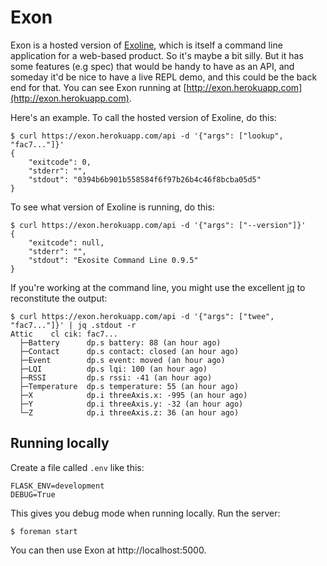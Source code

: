 # Exon

Exon is a hosted version of [Exoline](https://github.com/exosite/exoline), which is itself a command line application for a web-based product. So it's maybe a bit silly. But it has some features (e.g spec) that would be handy to have as an API, and someday it'd be nice to have a live REPL demo, and this could be the back end for that. You can see Exon running at [http://exon.herokuapp.com](http://exon.herokuapp.com).

Here's an example. To call the hosted version of Exoline, do this:

```
$ curl https://exon.herokuapp.com/api -d '{"args": ["lookup", "fac7..."]}'
{
    "exitcode": 0,
    "stderr": "",
    "stdout": "0394b6b901b558584f6f97b26b4c46f8bcba05d5"
}
```

To see what version of Exoline is running, do this:

```
$ curl https://exon.herokuapp.com/api -d '{"args": ["--version"]}'
{
    "exitcode": null,
    "stderr": "",
    "stdout": "Exosite Command Line 0.9.5"
}
```

If you're working at the command line, you might use the excellent [jq](http://stedolan.github.io/jq/) to reconstitute the output:

```
$ curl https://exon.herokuapp.com/api -d '{"args": ["twee", "fac7..."]}' | jq .stdout -r
Attic    cl cik: fac7...
  ├─Battery      dp.s battery: 88 (an hour ago)
  ├─Contact      dp.s contact: closed (an hour ago)
  ├─Event        dp.s event: moved (an hour ago)
  ├─LQI          dp.s lqi: 100 (an hour ago)
  ├─RSSI         dp.s rssi: -41 (an hour ago)
  ├─Temperature  dp.s temperature: 55 (an hour ago)
  ├─X            dp.i threeAxis.x: -995 (an hour ago)
  ├─Y            dp.i threeAxis.y: -32 (an hour ago)
  └─Z            dp.i threeAxis.z: 36 (an hour ago)
```

## Running locally

Create a file called `.env` like this:

```
FLASK_ENV=development
DEBUG=True
```

This gives you debug mode when running locally. Run the server:

```
$ foreman start
```

You can then use Exon at http://localhost:5000.
